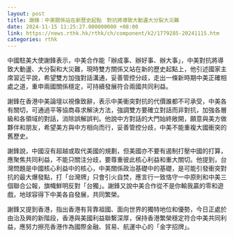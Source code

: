 ```yaml
---
layout: post
title: 謝鋒：中美關係站在新歷史起點　對抗將導致大動盪大分裂大災難
date: 2024-11-15 11:25:27.000000000 +08:00
link: https://news.rthk.hk/rthk/ch/component/k2/1779285-20241115.htm
categories: rthk
---
```


中國駐美大使謝鋒表示，中美合作能「辦成事、辦好事、辦大事」，中美對抗將導致大動盪、大分裂和大災難，現時雙方關係又站在新的歷史起點上，他引述國家主席習近平說，希望雙方加強對話溝通，妥善管控分歧，走出一條新時期中美正確相處之道，重申兩國關係穩定，可持續發展符合兩國共同利益。

謝鋒在香港中美論壇以視像致辭，表示中美衝突對抗的代價誰都不可承受，中美各有關切，可通過平等協商尋求解決方法，強調雙方要確立對話而非對抗，加強各層級和各領域的對話，消除誤解誤判。他說中方對話的大門始終敞開，願意與美方做夥伴和朋友，希望美方與中方相向而行，妥善管控分歧，中美不能重複大國衝突的舊歷史。

謝鋒說，中國沒有超越或取代美國的規劃，但美國亦不要有遏制打壓中國的打算，應聚焦共同利益，不能只關注分歧，要尊重彼此核心利益和重大關切。他提到，台灣問題是中國核心利益中的核心，中美關係政治基礎中的基礎，是可能引發衝突對抗的最大爆發點，打「台灣牌」只會引火自焚，應言行一致恪守一中原則和中美三個聯合公報，旗幟鮮明反對「台獨」。謝鋒又說中美合作從不是你輸我贏的零和遊戲，地球容得下中美各自發展，共同繁榮。

謝鋒又提到香港，指出香港有背靠祖國、面向世界的獨特地位和優勢，今日正處於由治及興的新階段，香港與美國利益聯繫深厚，保持香港繁榮穩定符合中美共同利益，應努力擦亮香港作為國際金融、貿易、航運中心的「金字招牌」。

